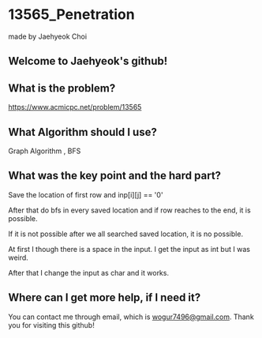 # 13565_Penetration

made by Jaehyeok Choi

## Welcome to Jaehyeok's github!

## What is the problem?

https://www.acmicpc.net/problem/13565

## What Algorithm should I use?

Graph Algorithm , BFS

## What was the key point and the hard part?

Save the location of first row and inp[i][j] == '0'

After that do bfs in every saved location and if row reaches to the end, it is possible.

If it is not possible after we all searched saved location, it is no possible.

At first I though there is a space in the input. I get the input as int but I was weird.

After that I change the input as char and it works.

## Where can I get more help, if I need it?

You can contact me through email, which is wogur7496@gmail.com.
Thank you for visiting this github!
